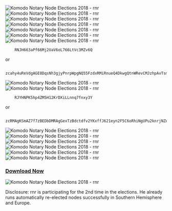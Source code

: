 ![Komodo Notary Node Elections 2018 - rnr](https://github.com/komodoninja/komodoninja.github.io/blob/master/2018/intro/rnrintro_01.jpg)
![Komodo Notary Node Elections 2018 - rnr](https://github.com/komodoninja/komodoninja.github.io/blob/master/2018/intro/rnrintro_02.jpg)
![Komodo Notary Node Elections 2018 - rnr](https://github.com/komodoninja/komodoninja.github.io/blob/master/2018/intro/rnrintro_03.jpg)
![Komodo Notary Node Elections 2018 - rnr](https://github.com/komodoninja/komodoninja.github.io/blob/master/2018/intro/rnrintro_04.jpg)
![Komodo Notary Node Elections 2018 - rnr](https://github.com/komodoninja/komodoninja.github.io/blob/master/2018/intro/rnrintro_05.jpg)
![Komodo Notary Node Elections 2018 - rnr](https://github.com/komodoninja/komodoninja.github.io/blob/master/2018/intro/rnrintro_06.jpg)
![Komodo Notary Node Elections 2018 - rnr](https://github.com/komodoninja/komodoninja.github.io/blob/master/2018/intro/rnrintro_07.jpg)
```
    RNJH663aPf66Mj2UaV6oL766LtVc3MZv6Q
```
   or

```
    zcahy4uReVdgAGE8DqsNh3gjyPnrpWpgNQ55FzdxRMiRnueQ4DkwgQtnWRevCMJzhpAvTsmqjZpiaibWUc1iZztEJ9rbgEX
```
![Komodo Notary Node Elections 2018 - rnr](https://github.com/komodoninja/komodoninja.github.io/blob/master/2018/intro/rnrintro_qr.jpg)
![Komodo Notary Node Elections 2018 - rnr](https://github.com/komodoninja/komodoninja.github.io/blob/master/2018/intro/rnrintro_09.jpg)
```
    RJYHNPK5hp4ZM5H12KrDXiLLnnq7fnxy3Y
```
   or

```
    zcRMAgKSmAZ7f7zBEDbDMRAgGexTzBdctdfv2YKxffJ621eyn2F5C6oRhiNgUPu2knrjNZesd8Cc29ZU87QRct2jehfSe6b
```
![Komodo Notary Node Elections 2018 - rnr](https://github.com/komodoninja/komodoninja.github.io/blob/master/2018/intro/rnrintro_qr.jpg)
![Komodo Notary Node Elections 2018 - rnr](https://github.com/komodoninja/komodoninja.github.io/blob/master/2018/intro/rnrintro_11.jpg)
![Komodo Notary Node Elections 2018 - rnr](https://github.com/komodoninja/komodoninja.github.io/blob/master/2018/intro/rnrintro_12.jpg)
![Komodo Notary Node Elections 2018 - rnr](https://github.com/komodoninja/komodoninja.github.io/blob/master/2018/intro/rnrintro_13.jpg)
![Komodo Notary Node Elections 2018 - rnr](https://github.com/komodoninja/komodoninja.github.io/blob/master/2018/intro/rnrintro_14.jpg)
![Komodo Notary Node Elections 2018 - rnr](https://github.com/komodoninja/komodoninja.github.io/blob/master/2018/intro/rnrintro_15.jpg)

### [Download Now](https://github.com/komodoninja/komodoninja.github.io/blob/master/application.pdf)

![Komodo Notary Node Elections 2018 - rnr](https://github.com/komodoninja/komodoninja.github.io/blob/master/2018/intro/rnrintro_16.png)

Disclosure: rnr is participating for the 2nd time in the elections. He already runs automatically re-elected nodes successfully in Southern Hemisphere and Europe.
